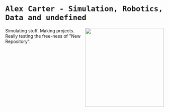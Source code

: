 # `Alex Carter - Simulation, Robotics, Data and undefined`

<img align="right" src="https://avatars.githubusercontent.com/u/6971875?v=4" width="250" height="250">

Simulating stuff. Making projects. Really testing the free-ness of "New Repository".

